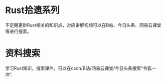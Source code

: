 # Rust拾遗系列
不定期更新Rust相关的知识点，对应讲解视频可以在B站、今日头条、网易云课堂等进行搜索。

# 资料搜索 
学习Rust知识，搜索课件，可以在csdn/B站/网易云课堂/今日头条搜索“令狐一冲”.

